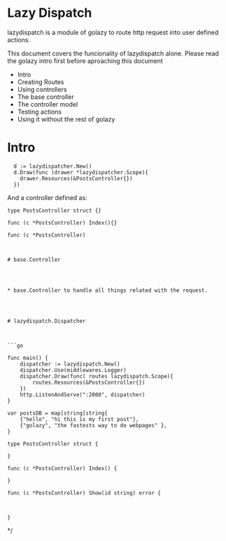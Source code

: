 # Lazy Dispatch

lazydispatch is a module of golazy to route http request into user defined actions.

This document covers the funcionality of lazydispatch alone. Please read the golazy intro first before aproaching this document


* Intro
* Creating Routes
* Using controllers
* The base controller
* The controller model
* Testing actions
* Using it without the rest of golazy

# Intro


```
  d := lazydispatcher.New()
  d.Draw(func (drawer *lazydispatcher.Scope){
    drawer.Resources(&PostsController{})
  })
```

And a controller defined as:

```
type PostsController struct {}

func (c *PostsController) Index(){}

func (c *PostsController)



# base.Controller




* base.Controller to handle all things related with the request.




# lazydispatch.Dispatcher



```go

func main() {
	dispatcher := lazydispatch.New()
	dispatcher.Use(middlewares.Logger)
	dispatcher.Draw(func( routes lazydispatch.Scope){
		routes.Resources(&PostsController{})
	})
	http.ListenAndServe(":2000", dispatcher)
}

var postsDB = map[string]string{
	{"hello", "hi this is my first post"},
	{"golazy", "the fastests way to do webpages" },
}

type PostsController struct {

}

func (c *PostsController) Index() {

}

func (c *PostsController) Show(id string) error {



}

```


*/